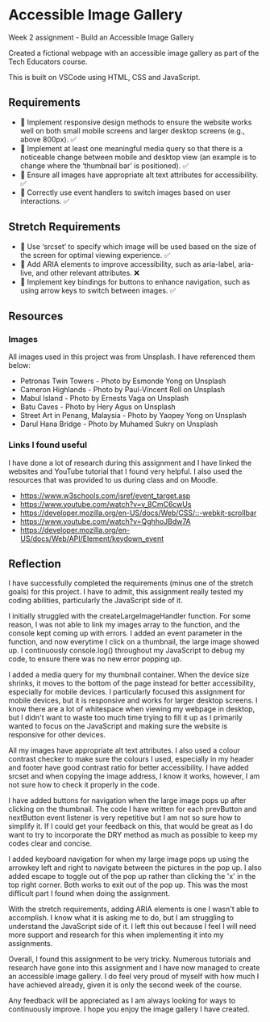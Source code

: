 # Accessible Image Gallery 

Week 2 assignment - Build an Accessible Image Gallery

Created a fictional webpage with an accessible image gallery as part of the Tech Educators course.

This is built on VSCode using HTML, CSS and JavaScript.

## Requirements
* 🎯 Implement responsive design methods to ensure the website works well on both small mobile screens and larger desktop screens (e.g., above 800px). ✅
* 🎯 Implement at least one meaningful media query so that there is a noticeable change between mobile and desktop view (an example is to change where the ‘thumbnail bar’ is positioned). ✅
* 🎯 Ensure all images have appropriate alt text attributes for accessibility. ✅
* 🎯 Correctly use event handlers to switch images based on user interactions. ✅

## Stretch Requirements
* 🏹 Use ‘srcset’ to specify which image will be used based on the size of the screen for optimal viewing experience. ✅
* 🏹 Add ARIA elements to improve accessibility, such as aria-label, aria-live, and other relevant attributes. ❌
* 🏹 Implement key bindings for buttons to enhance navigation, such as using arrow keys to switch between images. ✅

## Resources 

### Images 
All images used in this project was from Unsplash. I have referenced them below:
* Petronas Twin Towers - Photo by Esmonde Yong on Unsplash
* Cameron Highlands - Photo by Paul-Vincent Roll on Unsplash
* Mabul Island - Photo by Ernests Vaga on Unsplash
* Batu Caves - Photo by Hery Agus on Unsplash
* Street Art in Penang, Malaysia - Photo by Yaopey Yong on Unsplash
* Darul Hana Bridge - Photo by Muhamed Sukry on Unsplash

### Links I found useful 
I have done a lot of research during this assignment and I have linked the websites and YouTube tutorial that I found very helpful. I also used the resources that was provided to us during class and on Moodle. 
* https://www.w3schools.com/jsref/event_target.asp
* https://www.youtube.com/watch?v=v_8CmC6cwUs
* https://developer.mozilla.org/en-US/docs/Web/CSS/::-webkit-scrollbar
* https://www.youtube.com/watch?v=QghhoJBdw7A
* https://developer.mozilla.org/en-US/docs/Web/API/Element/keydown_event

## Reflection 

I have successfully completed the requirements (minus one of the stretch goals) for this project. I have to admit, this assignment really tested my coding abilities, particularly the JavaScript side of it. 

I initially struggled with the createLargeImageHandler function. For some reason, I was not able to link my images array to the function, and the console kept coming up with errors. I added an event parameter in the function, and now everytime I click on a thumbnail, the large image showed up. I continuously console.log() throughout my JavaScript to debug my code, to ensure there was no new error popping up. 

I added a media query for my thumbnail container. When the device size shrinks, it moves to the bottom of the page instead for better accessibility, especially for mobile devices. I particularly focused this assignment for mobile devices, but it is responsive and works for larger desktop screens. I know there are a lot of whitespace when viewing my webpage in desktop, but I didn't want to waste too much time trying to fill it up as I primarily wanted to focus on the JavaScript and making sure the website is responsive for other devices. 

All my images have appropriate alt text attributes. I also used a colour contrast checker to make sure the colours I used, especially in my header and footer have good contrast ratio for better accessibility. I have added srcset and when copying the image address, I know it works, however, I am not sure how to check it properly in the code. 

I have added buttons for navigation when the large image pops up after clicking on the thumbnail. The code I have written for each prevButton and nextButton event listener is very repetitive but I am not so sure how to simplify it. If I could get your feedback on this, that would be great as I do want to try to incorporate the DRY method as much as possible to keep my codes clear and concise. 

I added keyboard navigation for when my large image pops up using the arrowkey left and right to navigate between the pictures in the pop up. I also added escape to toggle out of the pop up rather than clicking the 'x' in the top right corner. Both works to exit out of the pop up. This was the most difficult part I found when doing the assignment. 

With the stretch requirements, adding ARIA elements is one I wasn't able to accomplish. I know what it is asking me to do, but I am struggling to understand the JavaScript side of it. I left this out because I feel I will need more support and research for this when implementing it into my assignments. 

Overall, I found this assignment to be very tricky. Numerous tutorials and research have gone into this assignment and I have now managed to create an accessible image gallery. I do feel very proud of myself with how much I have achieved already, given it is only the second week of the course.

Any feedback will be appreciated as I am always looking for ways to continuously improve. I hope you enjoy the image gallery I have created. 
